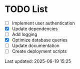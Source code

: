 # TODO List

- [ ] Implement user authentication
- [x] Update dependencies
- [ ] Add logging
- [x] Optimize database queries
- [ ] Update documentation
- [ ] Create deployment scripts

Last updated: 2025-06-19 15:25
